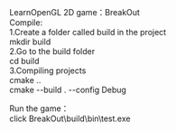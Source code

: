 LearnOpenGL 2D game：BreakOut<br>
Compile:<br>
1.Create a folder called build in the project<br>
  mkdir build<br>
2.Go to the build folder<br>
  cd build<br>
3.Compiling projects<br>
  cmake ..<br>
  cmake --build . --config Debug<br>
  
Run the game：<br>
  click BreakOut\build\bin\test.exe<br>
